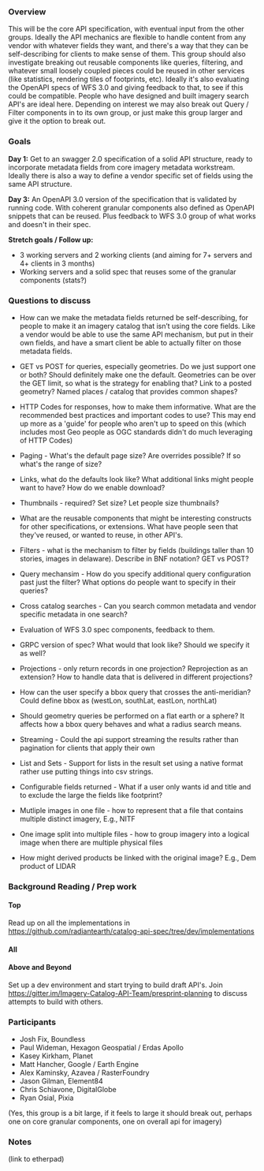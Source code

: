 ### Overview

This will be the core API specification, with eventual input from the other groups. Ideally the API mechanics are 
flexible to handle content from any vendor with whatever fields they want, and there's a way that they can be 
self-describing for clients to make sense of them. This group should also investigate breaking out reusable components 
like queries, filtering, and whatever small loosely coupled pieces could be reused in other services (like statistics, 
rendering tiles of footprints, etc). Ideally it's also evaluating the OpenAPI specs of WFS 3.0 and giving feedback to 
that, to see if this could be compatible. People who have designed and built imagery search API's are ideal here. 
Depending on interest we may also break out Query / Filter components in to its own group, or just make this group larger 
and give it the option to break out.

 
### Goals

**Day 1:** Get to an swagger 2.0 specification of a solid API structure, ready to incorporate metadata fields from core imagery 
metadata workstream. Ideally there is also a way to define a vendor specific set of fields using the same API structure.

**Day 3:** An OpenAPI 3.0 version of the specification that is validated by running code. With coherent granular components 
also defined as OpenAPI snippets that can be reused. Plus feedback to WFS 3.0 group of what works and doesn't in their spec.

**Stretch goals / Follow up:** 
* 3 working servers and 2 working clients (and aiming for 7+ servers and 4+ clients in 3 months)
* Working servers and a solid spec that reuses some of the granular components (stats?)

 
### Questions to discuss

* How can we make the metadata fields returned be self-describing, for people to make it an imagery catalog that 
isn’t using the core fields. Like a vendor would be able to use the same API mechanism, but put in their own fields, and have
a smart client be able to actually filter on those metadata fields.

* GET vs POST for queries, especially geometries. Do we just support one or both? Should definitely make one the default. 
Geometries can be over the GET limit, so what is the strategy for enabling that? Link to a posted geometry? Named places / catalog that provides common shapes?

* HTTP Codes for responses, how to make them informative. What are the recommended best practices and important codes to use?
This may end up more as a 'guide' for people who aren't up to speed on this (which includes most Geo people as OGC standards
didn't do much leveraging of HTTP Codes)

* Paging - What's the default page size? Are overrides possible? If so what's the range of size?

* Links, what do the defaults look like? What additional links might people want to have? How do we enable download?

* Thumbnails - required? Set size? Let people size thumbnails? 

* What are the reusable components that might be interesting constructs for other specifications, or extensions. What have 
people seen that they've reused, or wanted to reuse, in other API's.

* Filters - what is the mechanism to filter by fields (buildings taller than 10 stories, images in delaware). 
Describe in BNF notation? GET vs POST? 

* Query mechansim - How do you specify additional query configuration past just the filter? What options do people want to specify in their queries?

* Cross catalog searches - Can you search common metadata and vendor specific metadata in one search? 

* Evaluation of WFS 3.0 spec components, feedback to them.

* GRPC version of spec? What would that look like? Should we specify it as well?

* Projections - only return records in one projection? Reprojection as an extension? How to handle data that is delivered in different projections?

* How can the user specify a bbox query that crosses the anti-meridian?  Could define bbox as (westLon, southLat, eastLon, northLat)

* Should geometry queries be performed on a flat earth or a sphere? It affects how a bbox query behaves and what a radius search means.

* Streaming - Could the api support streaming the results rather than pagination for clients that apply their own 

* List and Sets - Support for lists in the result set using a native format rather use putting things into csv strings.

* Configurable fields returned -  What if a user only wants id and title and to exclude the large the fields like footprint?

* Mutliple images in one file - how to represent that a file that contains multiple distinct imagery, E.g., NITF

* One image split into multiple files  - how to group imagery into a logical image when there are multiple physical files

* How might derived products be linked with the original image?  E.g., Dem product of LIDAR

 
### Background Reading / Prep work
 
#### Top
Read up on all the implementations in <https://github.com/radiantearth/catalog-api-spec/tree/dev/implementations>

#### All

#### Above and Beyond
Set up a dev environment and start trying to build draft API's. Join <https://gitter.im/Imagery-Catalog-API-Team/presprint-planning> 
to discuss attempts to build with others.

 
### Participants
* Josh Fix, Boundless
* Paul Wideman, Hexagon Geospatial / Erdas Apollo
* Kasey Kirkham, Planet
* Matt Hancher, Google / Earth Engine
* Alex Kaminsky, Azavea / RasterFoundry
* Jason Gilman, Element84
* Chris Schiavone, DigitalGlobe
* Ryan Osial, Pixia


(Yes, this group is a bit large, if it feels to large it should break out, perhaps one on core granular components, one on overall api for imagery)
 
### Notes 
(link to etherpad)

